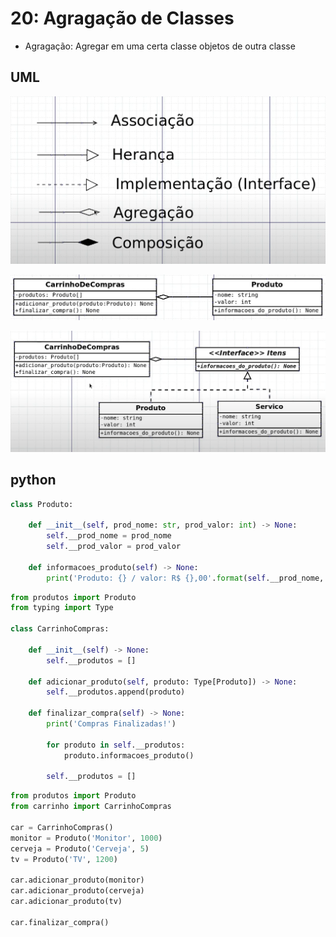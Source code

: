 # 20: Agragação de Classes

- Agragação: Agregar em uma certa classe objetos de outra classe

## UML

![image](img/UML-1.PNG)

![image](img/UML-2.PNG)

![image](img/UML-3.PNG)



## python

```python
class Produto:

    def __init__(self, prod_nome: str, prod_valor: int) -> None:
        self.__prod_nome = prod_nome
        self.__prod_valor = prod_valor

    def informacoes_produto(self) -> None:
        print('Produto: {} / valor: R$ {},00'.format(self.__prod_nome, self.__prod_valor))  
```

```python
from produtos import Produto
from typing import Type

class CarrinhoCompras:

    def __init__(self) -> None:
        self.__produtos = []

    def adicionar_produto(self, produto: Type[Produto]) -> None:
        self.__produtos.append(produto)

    def finalizar_compra(self) -> None:
        print('Compras Finalizadas!')

        for produto in self.__produtos:
            produto.informacoes_produto()

        self.__produtos = []
```

```python
from produtos import Produto
from carrinho import CarrinhoCompras

car = CarrinhoCompras()
monitor = Produto('Monitor', 1000)
cerveja = Produto('Cerveja', 5)
tv = Produto('TV', 1200)

car.adicionar_produto(monitor)
car.adicionar_produto(cerveja)
car.adicionar_produto(tv)

car.finalizar_compra()
```